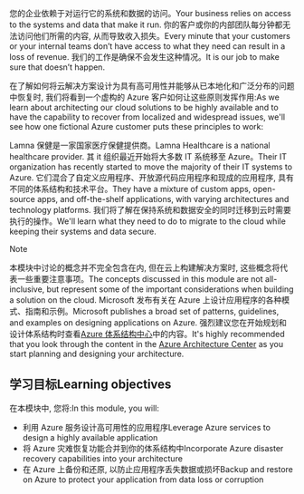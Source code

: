 <span data-ttu-id="160ed-101">您的企业依赖于对运行它的系统和数据的访问。</span><span class="sxs-lookup"><span data-stu-id="160ed-101">Your business relies on access to the systems and data that make it run.</span></span> <span data-ttu-id="160ed-102">你的客户或你的内部团队每分钟都无法访问他们所需的内容, 从而导致收入损失。</span><span class="sxs-lookup"><span data-stu-id="160ed-102">Every minute that your customers or your internal teams don’t have access to what they need can result in a loss of revenue.</span></span> <span data-ttu-id="160ed-103">我们的工作是确保不会发生这种情况。</span><span class="sxs-lookup"><span data-stu-id="160ed-103">It is our job to make sure that doesn’t happen.</span></span>

<span data-ttu-id="160ed-104">在了解如何将云解决方案设计为具有高可用性并能够从已本地化和广泛分布的问题中恢复时, 我们将看到一个虚构的 Azure 客户如何让这些原则发挥作用:</span><span class="sxs-lookup"><span data-stu-id="160ed-104">As we learn about architecting our cloud solutions to be highly available and to have the capability to recover from localized and widespread issues, we'll see how one fictional Azure customer puts these principles to work:</span></span>

<span data-ttu-id="160ed-105">Lamna 保健是一家国家医疗保健提供商。</span><span class="sxs-lookup"><span data-stu-id="160ed-105">Lamna Healthcare is a national healthcare provider.</span></span> <span data-ttu-id="160ed-106">其 it 组织最近开始将大多数 IT 系统移至 Azure。</span><span class="sxs-lookup"><span data-stu-id="160ed-106">Their IT organization has recently started to move the majority of their IT systems to Azure.</span></span> <span data-ttu-id="160ed-107">它们混合了自定义应用程序、开放源代码应用程序和现成的应用程序, 具有不同的体系结构和技术平台。</span><span class="sxs-lookup"><span data-stu-id="160ed-107">They have a mixture of custom apps, open-source apps, and off-the-shelf applications, with varying architectures and technology platforms.</span></span> <span data-ttu-id="160ed-108">我们将了解在保持系统和数据安全的同时迁移到云时需要执行的操作。</span><span class="sxs-lookup"><span data-stu-id="160ed-108">We'll learn what they need to do to migrate to the cloud while keeping their systems and data secure.</span></span>

> [!NOTE]
> <span data-ttu-id="160ed-109">本模块中讨论的概念并不完全包含在内, 但在云上构建解决方案时, 这些概念将代表一些重要注意事项。</span><span class="sxs-lookup"><span data-stu-id="160ed-109">The concepts discussed in this module are not all-inclusive, but represent some of the important considerations when building a solution on the cloud.</span></span> <span data-ttu-id="160ed-110">Microsoft 发布有关在 Azure 上设计应用程序的各种模式、指南和示例。</span><span class="sxs-lookup"><span data-stu-id="160ed-110">Microsoft publishes a broad set of patterns, guidelines, and examples on designing applications on Azure.</span></span> <span data-ttu-id="160ed-111">强烈建议您在开始规划和设计体系结构时查看[Azure 体系结构中心](https://docs.microsoft.com/azure/architecture/)中的内容。</span><span class="sxs-lookup"><span data-stu-id="160ed-111">It's highly recommended that you look through the content in the [Azure Architecture Center](https://docs.microsoft.com/azure/architecture/) as you start planning and designing your architecture.</span></span>

## <a name="learning-objectives"></a><span data-ttu-id="160ed-112">学习目标</span><span class="sxs-lookup"><span data-stu-id="160ed-112">Learning objectives</span></span>

<span data-ttu-id="160ed-113">在本模块中, 您将:</span><span class="sxs-lookup"><span data-stu-id="160ed-113">In this module, you will:</span></span>

- <span data-ttu-id="160ed-114">利用 Azure 服务设计高可用性的应用程序</span><span class="sxs-lookup"><span data-stu-id="160ed-114">Leverage Azure services to design a highly available application</span></span>
- <span data-ttu-id="160ed-115">将 Azure 灾难恢复功能合并到你的体系结构中</span><span class="sxs-lookup"><span data-stu-id="160ed-115">Incorporate Azure disaster recovery capabilities into your architecture</span></span>
- <span data-ttu-id="160ed-116">在 Azure 上备份和还原, 以防止应用程序丢失数据或损坏</span><span class="sxs-lookup"><span data-stu-id="160ed-116">Backup and restore on Azure to protect your application from data loss or corruption</span></span>